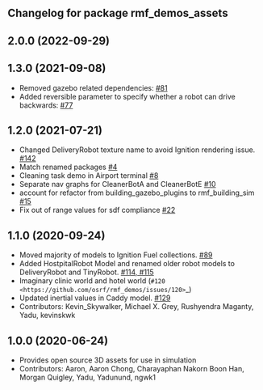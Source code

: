 ## Changelog for package rmf_demos_assets

2.0.0 (2022-09-29)
------------------

1.3.0 (2021-09-08)
------------------
* Removed gazebo related dependencies: [#81](https://github.com/open-rmf/rmf_demos/pull/81)
* Added reversible parameter to specify whether a robot can drive backwards: [#77](https://github.com/open-rmf/rmf_demos/pull/77/files)

1.2.0 (2021-07-21)
------------------
* Changed DeliveryRobot texture name to avoid Ignition rendering issue. [#142](https://github.com/osrf/rmf_demos/pull/142)
* Match renamed packages [#4](https://github.com/open-rmf/rmf_demos/pull/4)
* Cleaning task demo in Airport terminal [#8](https://github.com/open-rmf/rmf_demos/pull/8)
* Separate nav graphs for CleanerBotA and CleanerBotE [#10](https://github.com/open-rmf/rmf_demos/pull/10)
* account for refactor from building_gazebo_plugins to rmf_building_sim [#15](https://github.com/open-rmf/rmf_demos/pull/15)
* Fix out of range values for sdf compliance [#22](https://github.com/open-rmf/rmf_demos/pull/22)

1.1.0 (2020-09-24)
------------------
* Moved majority of models to Ignition Fuel collections. [#89](https://github.com/osrf/rmf_demos/pull/89)
* Added HostpitalRobot Model and renamed older robot models to DeliveryRobot and TinyRobot. [#114, #115](https://github.com/osrf/rmf_demos/pull/114)
* Imaginary clinic world and hotel world (`#120 <https://github.com/osrf/rmf_demos/issues/120>`_)
* Updated inertial values in Caddy model. [#129](https://github.com/osrf/rmf_demos/pull/129)
* Contributors: Kevin_Skywalker, Michael X. Grey, Rushyendra Maganty, Yadu, kevinskwk

1.0.0 (2020-06-24)
------------------
* Provides open source 3D assets for use in simulation
* Contributors: Aaron, Aaron Chong, Charayaphan Nakorn Boon Han, Morgan Quigley, Yadu, Yadunund, ngwk1
